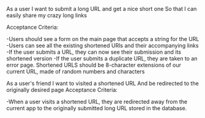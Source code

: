 As a user
I want to submit a long URL and get a nice short one
So that I can easily share my crazy long links

Acceptance Criteria:

-Users should see a form on the main page that accepts a string for the URL
-Users can see all the existing shortened URls and their accompanying links
-If the user submits a URL, they can now see their submission and its shortened version
-If the user submits a duplicate URL, they are taken to an error page.
Shortened URLS should be 8-character extensions of our current URL, made of random numbers and characters

As a user's friend
I want to visited a shortened URL
And be redirected to the originally desired page
Acceptance Criteria:

-When a user visits a shortened URL, they are redirected away from the current app to the originally submitted long URL stored in the database.